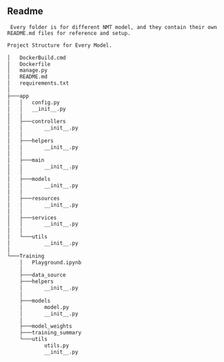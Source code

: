 ## Readme

``` Every folder is for different NMT model, and they contain their own README.md files for reference and setup.```
```bash
Project Structure for Every Model.

│   DockerBuild.cmd
│   Dockerfile
│   manage.py
│   README.md
│   requirements.txt
│
├───app
│   │   config.py
│   │   __init__.py
│   │
│   ├───controllers
│   │       __init__.py
│   │
│   ├───helpers
│   │       __init__.py
│   │
│   ├───main
│   │       __init__.py
│   │
│   ├───models
│   │       __init__.py
│   │
│   ├───resources
│   │       __init__.py
│   │
│   ├───services
│   │       __init__.py
│   │
│   └───utils
│           __init__.py
│
└───Training
    │   Playground.ipynb
    │
    ├───data_source
    ├───helpers
    │       __init__.py
    │
    ├───models
    │       model.py
    │       __init__.py
    │
    ├───model_weights
    ├───training_summary
    └───utils
            utils.py
            __init__.py
```